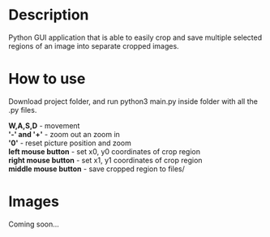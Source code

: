 Description
================
Python GUI application that is able to easily crop and save multiple selected regions of an image into separate cropped images.

How to use
=============
Download project folder, and run python3 main.py inside folder with all the .py files.

**W,A,S,D** - movement  
**'-' and '+'** - zoom out an zoom in  
**'0'** - reset picture position and zoom  
**left mouse button** - set x0, y0 coordinates of crop region  
**right mouse button** - set x1, y1 coordinates of crop region  
**middle mouse button** - save cropped region to files/  

Images
===========
Coming soon...

